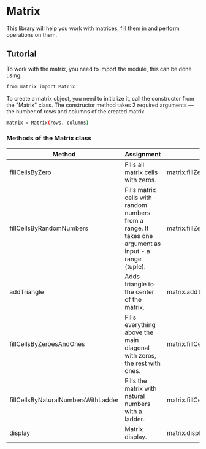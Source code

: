 # Matrix

This library will help you work with matrices, fill them in and perform operations on them.

## Tutorial

To work with the matrix, you need to import the module, this can be done using:

```sh
from matrix import Matrix
```

To create a matrix object, you need to initialize it, call the constructor from the "Matrix" class.
The constructor method takes 2 required arguments — the number of rows and columns of the created matrix.

```sh
matrix = Matrix(rows, columns)
```

### Methods of the Matrix class

| Method | Assignment | Use |
| - | - | - |
| fillCellsByZero | Fills all matrix cells with zeros. | matrix.fillZeroesAndOnes() |
| fillCellsByRandomNumbers | Fills matrix cells with random numbers from a range. It takes one argument as input - a range (tuple).  | matrix.fillZeroesAndOnes((a, b)) |
| addTriangle | Adds triangle to the center of the matrix. | matrix.addTriangle() |
| fillCellsByZeroesAndOnes | Fills everything above the main diagonal with zeros, the rest with ones. | matrix.fillCellsByZeroesAndOnes() |
| fillCellsByNaturalNumbersWithLadder | Fills the matrix with natural numbers with a ladder. | matrix.fillCellsByNaturalNumbersWithLadder() |
| display | Matrix display. | matrix.display() |